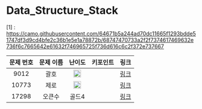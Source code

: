 # Data_Structure_Stack

[1] : https://camo.githubusercontent.com/64671b5a244ad70dc11665f1293bdde51747df3d9cd4bfe2c36b1e5e1a78872b/68747470733a2f2f7374617469632e736f6c7665642e61632f746965725f736d616c6c2f372e737667

|문제 번호|문제 이름|난이도|키포인트|링크|
|:---:|:---:|:---:|:---:|:---:|
|9012|괄호|<img src="https://camo.githubusercontent.com/64671b5a244ad70dc11665f1293bdde51747df3d9cd4bfe2c36b1e5e1a78872b/68747470733a2f2f7374617469632e736f6c7665642e61632f746965725f736d616c6c2f372e737667" width="20" height="20"/>||[링크](https://github.com/Ian0121/baekjoon/blob/main/solution/Data_Structure_Stack/9012.cpp)|
|10773|제로|<img src=[1] width="20" height="20"/>||[링크](https://github.com/Ian0121/baekjoon/blob/main/solution/Data_Structure_Stack/10773.cpp)|
|17298|오큰수|골드4||[링크](https://github.com/Ian0121/baekjoon/blob/main/solution/Data_Structure_Stack/17298.cpp)|
